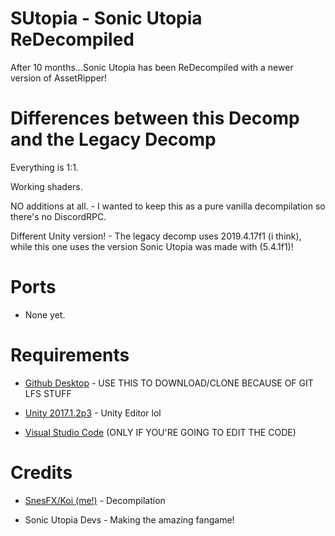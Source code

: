 # SUtopia - Sonic Utopia ReDecompiled

After 10 months...Sonic Utopia has been ReDecompiled with a newer version of AssetRipper!

# Differences between this Decomp and the Legacy Decomp

Everything is 1:1.

Working shaders.

NO additions at all. - I wanted to keep this as a pure vanilla decompilation so there's no DiscordRPC.

Different Unity version! - The legacy decomp uses 2019.4.17f1 (i think), while this one uses the version Sonic Utopia was made with (5.4.1f1)!

# Ports

* None yet.

# Requirements

* [Github Desktop](https://desktop.github.com/) - USE THIS TO DOWNLOAD/CLONE BECAUSE OF GIT LFS STUFF

* [Unity 2017.1.2p3](https://unity.com/releases/editor/whats-new/5.4.1f1) - Unity Editor lol

* [Visual Studio Code](https://code.visualstudio.com) (ONLY IF YOU'RE GOING TO EDIT THE CODE)

# Credits

* [SnesFX/Koi (me!)](https://twitter.com/maybekoi_) - Decompilation

* Sonic Utopia Devs - Making the amazing fangame!